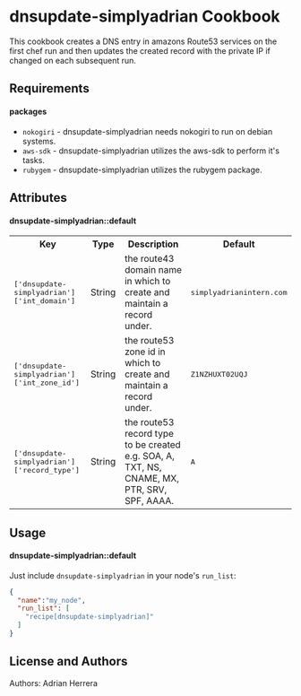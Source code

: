 dnsupdate-simplyadrian Cookbook
==========================
This cookbook creates a DNS entry in amazons Route53 services on the first chef run and then updates the created record with the private IP if changed on each subsequent run.

Requirements
------------

#### packages
- `nokogiri` - dnsupdate-simplyadrian needs nokogiri to run on debian systems.
- `aws-sdk` - dnsupdate-simplyadrian utilizes the aws-sdk to perform it's tasks.
- `rubygem` - dnsupdate-simplyadrian utilizes the rubygem package.

Attributes
----------
#### dnsupdate-simplyadrian::default
<table>
  <tr>
    <th>Key</th>
    <th>Type</th>
    <th>Description</th>
    <th>Default</th>
  </tr>
  <tr>
    <td><tt>['dnsupdate-simplyadrian']['int_domain']</tt></td>
    <td>String</td>
    <td>the route43 domain name in which to create and maintain a record under.</td>
    <td><tt>simplyadrianintern.com</tt></td>
  </tr>
  <tr>
    <td><tt>['dnsupdate-simplyadrian']['int_zone_id']</tt></td>
    <td>String</td>
    <td>the route53 zone id in which to create and maintain a record under.</td>
    <td><tt>Z1NZHUXT02UQJ</tt></td>
  </tr>
  <tr>
    <td><tt>['dnsupdate-simplyadrian']['record_type']</tt></td>
    <td>String</td>
    <td>the route53 record type to be created e.g. SOA, A, TXT, NS, CNAME, MX, PTR, SRV, SPF, AAAA.</td>
    <td><tt>A</tt></td>
  </tr>
</table>

Usage
-----
#### dnsupdate-simplyadrian::default

Just include `dnsupdate-simplyadrian` in your node's `run_list`:

```json
{
  "name":"my_node",
  "run_list": [
    "recipe[dnsupdate-simplyadrian]"
  ]
}
```

License and Authors
-------------------
Authors: Adrian Herrera
